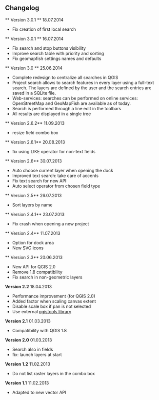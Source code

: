 ##  Changelog

** Version 3.0.1 ** 18.07.2014

* Fix creation of first local search

** Version 3.0.1 ** 16.07.2014

* Fix search and stop buttons visibility
* Improve search table with priority and sorting
* Fix geomapfish settings names and defaults

** Version 3.0 ** 25.06.2014

* Complete redesign to centralize all searches in QGIS
* Project search allows to search features in every layer using a full-text search.
  The layers are defined by the user and the search entries are saved in a SQLite file.
* Web-services: searches can be performed on online services: OpenStreetMap and GeoMapFish are available as of today.
* Search is performed through a line edit in the toolbars
* All results are displayed in a single tree

** Version 2.6.2** 11.09.2013

* resize field combo box

** Version 2.6.1** 20.08.2013

* fix using LIKE operator for non-text fields

** Version 2.6** 30.07.2013

* Auto choose current layer when opening the dock
* Improved text search: take care of accents
* Fix text search for new API
* Auto select operator from chosen field type

** Version 2.5** 26.07.2013

* Sort layers by name

** Version 2.4.1** 23.07.2013

* Fix crash when opening a new project

** Version 2.4** 11.07.2013

* Option for dock area
* New SVG icons

** Version 2.3** 20.06.2013

* New API for QGIS 2.0
* Remove 1.8 compatibility
* Fix search in non-geometric layers

**Version 2.2** 18.04.2013

* Performance improvement (for QGIS 2.0)
* Added factor when scaling canvas extent
* Disable scale box if pan is not selected
* Use external [qgistools library](https://github.com/3nids/qgistools/)

**Version 2.1** 01.03.2013

* Compatibility with QGIS 1.8

**Version 2.0** 01.03.2013

* Search also in fields
* fix: launch layers at start

**Version 1.2** 11.02.2013

* Do not list raster layers in the combo box

**Version 1.1** 11.02.2013

* Adapted to new vector API
